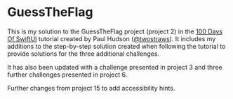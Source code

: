 # GuessTheFlag

This is my solution to the GuessTheFlag project (project 2) in the [100 Days Of SwiftUI](https://www.hackingwithswift.com/100/swiftui/) tutorial created by
Paul Hudson ([@twostraws](https://github.com/twostraws)). It includes my additions to the step-by-step solution created when following the tutorial
to provide solutions for the three additional challenges.

It has also been updated with a challenge presented in project 3 and three further challenges presented in project 6.

Further changes from project 15 to add accessibility hints.

